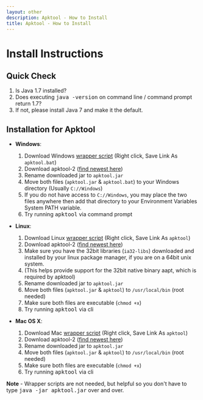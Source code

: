 ```yaml
---
layout: other
description: Apktool - How to Install
title: Apktool - How to Install
---
```


# Install Instructions

## Quick Check
  1. Is Java 1.7 installed?
  1. Does executing <kbd>java -version</kbd> on command line / command prompt return 1.7?
  1. If not, please install Java 7 and make it the default.

## Installation for Apktool
  * **Windows**:
    1. Download Windows [wrapper script](https://raw.githubusercontent.com/iBotPeaches/Apktool/master/scripts/windows/apktool.bat) (Right click, Save Link As `apktool.bat`)
    1. Download apktool-2 ([find newest here](https://bitbucket.org/iBotPeaches/apktool/downloads/))
    1. Rename downloaded jar to `apktool.jar`
    1. Move both files (`apktool.jar` & `apktool.bat`) to your Windows directory (Usually `C://Windows`)
    1. If you do not have access to `C://Windows`, you may place the two files anywhere then add that directory to your Environment Variables System PATH variable.
    1. Try running <kbd>apktool</kbd> via command prompt

  * **Linux**:
    1. Download Linux [wrapper script](https://raw.githubusercontent.com/iBotPeaches/Apktool/master/scripts/linux/apktool) (Right click, Save Link As `apktool`)
    1. Download apktool-2 ([find newest here](https://bitbucket.org/iBotPeaches/apktool/downloads/))
    1. Make sure you have the 32bit libraries (`ia32-libs`) downloaded and installed by your linux package manager, if you are on a 64bit unix system.
    1. (This helps provide support for the 32bit native binary aapt, which is required by apktool)
    1. Rename downloaded jar to `apktool.jar`
    1. Move both files (`apktool.jar` & `apktool`) to `/usr/local/bin` (root needed)
    1. Make sure both files are executable (`chmod +x`)
    1. Try running <kbd>apktool</kbd> via cli

  * **Mac OS X**:
    1. Download Mac [wrapper script](https://raw.githubusercontent.com/iBotPeaches/Apktool/master/scripts/osx/apktool) (Right click, Save Link As `apktool`)
    1. Download apktool-2 ([find newest here](https://bitbucket.org/iBotPeaches/apktool/downloads/))
    1. Rename downloaded jar to `apktool.jar`
    1. Move both files (`apktool.jar` & `apktool`) to `/usr/local/bin` (root needed)
    1. Make sure both files are executable (`chmod +x`)
    1. Try running <kbd>apktool</kbd> via cli

**Note** - Wrapper scripts are not needed, but helpful so you don't have to type <kbd>java -jar apktool.jar</kbd> over and over.